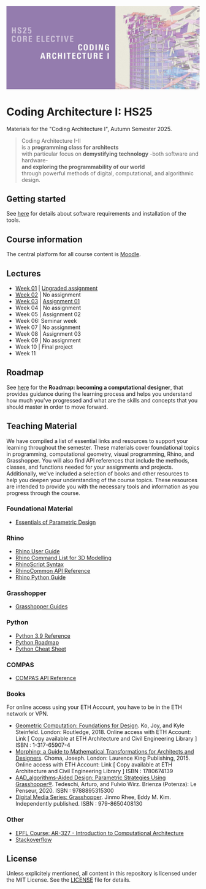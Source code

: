 ![Poster](/_static/cai-banner_hs25.jpg)

# Coding Architecture I: HS25

Materials for the "Coding Architecture I", Autumn Semester 2025.

> Coding Architecture I-II<br>
> is a **programming class for architects**<br>
> with particular focus on **demystifying technology**
> -both software and hardware-<br>
> **and exploring the programmability of our world**<br>
> through powerful methods of digital, computational, and algorithmic design.

## Getting started

See [here](/getting-started/README.md) for details about software requirements and installation of the tools.

## Course information

The central platform for all course content is [Moodle](https://moodle-app2.let.ethz.ch/course/view.php?id=25749).

## Lectures

* [Week 01](/lectures/week-01/README.md) | [Ungraded assignment](assignments/A00-ungraded-assignment/README.md)
* [Week 02](/lectures/week-02/README.md) | No assignment
* [Week 03](/lectures/week-03/README.md) | [Assignment 01](assignments/A01-brick-wall/README.md)
* Week 04 | No assignment
* Week 05 | Assignment 02
* Week 06:  Seminar week
* Week 07 | No assignment
* Week 08 | Assignment 03
* Week 09 | No assignment
* Week 10 | Final project
* Week 11


## Roadmap

See [here](roadmap/README.md) for the **Roadmap: becoming a computational designer**,
that provides guidance during the learning process and helps you understand how much
you've progressed and what are the skills and concepts that you should master in order
to move forward.

## Teaching Material

We have compiled a list of essential links and resources to support your learning throughout the semester. These materials cover foundational topics in programming, computational geometry, visual programming, Rhino, and Grasshopper. You will also find API references that include the methods, classes, and functions needed for your assignments and projects. Additionally, we've included a selection of books and other resources to help you deepen your understanding of the course topics. These resources are intended to provide you with the necessary tools and information as you progress through the course.

### Foundational Material

- [Essentials of Parametric Design](https://gramaziokohler.arch.ethz.ch/teaching-materials/01_essentials/)

### Rhino

- [Rhino User Guide](https://docs.mcneel.com/rhino/8/usersguide/en-us/index.htm)
- [Rhino Command List for 3D Modelling](https://docs.mcneel.com/rhino/8/help/en-us/commandlist/command_list.htm)
- [RhinoScript Syntax](https://developer.rhino3d.com/api/RhinoScriptSyntax/)
- [RhinoCommon API Reference](https://developer.rhino3d.com/api/rhinocommon/?version=8.x)
- [Rhino Python Guide](https://developer.rhino3d.com/guides/rhinopython/)

### Grasshopper

- [Grasshopper Guides](https://developer.rhino3d.com/guides/grasshopper/)

### Python

- [Python 3.9 Reference](https://docs.python.org/3.9/)
- [Python Roadmap](https://roadmap.sh/python)
- [Python Cheat Sheet](https://learnxinyminutes.com/python/)

### COMPAS

- [COMPAS API Reference](https://compas.dev/compas/2.14.1/api/index.html)


### Books

For online access using your ETH Account, you have to be in the ETH network or VPN.

- [Geometric Computation: Foundations for Design](https://www.taylorfrancis.com/books/mono/10.4324/9781315765983/geometric-computation-foundations-design-joy-ko-kyle-steinfeld). Ko, Joy, and Kyle Steinfeld. London: Routledge, 2018.
Online access with ETH Account: Link
[ Copy available at ETH Architecture and Civil Engineering Library ]  ISBN : 1-317-65907-4
- [Morphing: a Guide to Mathematical Transformations for Architects and Designers](https://www.oreilly.com/library-access/?next=/library/view/morphing/9781780677224/). Choma, Joseph. London: Laurence King Publishing, 2015.
Online access with ETH Account: Link
[ Copy available at ETH Architecture and Civil Engineering Library ] ISBN : 1780674139
- [AAD_algorithms-Aided Design: Parametric Strategies Using Grasshopper®](https://www.arturotedeschi.com/books). Tedeschi, Arturo, and Fulvio Wirz.  Brienza (Potenza): Le Penseur, 2020.
ISBN : 9788895315300
- [Digital Media Series: Grasshopper](https://www.jinmorhee.net/jinmorhee_2-multiimage/dmsgrasshopper.html). Jinmo Rhee, Eddy M. Kim. Independently published. ISBN :  979-8650408130


### Other
- [EPFL Course: AR-327 - Introduction to Computational Architecture](https://ibois-epfl.github.io/AR-327-Introduction-to-computational-architecture/)
- [Stackoverflow](https://stackoverflow.com)


## License

Unless explicitely mentioned, all content in this repository is licensed under the MIT License. See the [LICENSE](LICENSE) file for details.
